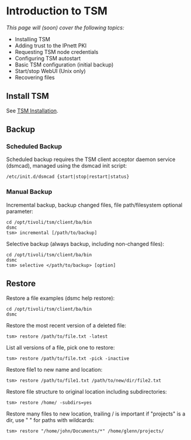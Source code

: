 # Introduction to TSM

_This page will (soon) cover the following topics:_

* Installing TSM
* Adding trust to the IPnett PKI
* Requesting TSM node credentials
* Configuring TSM autostart
* Basic TSM configuration (initial backup)
* Start/stop WebUI (Unix only)
* Recovering files


## Install TSM

See [TSM Installation](/backup/install/overview.md).


## Backup

### Scheduled Backup

Scheduled backup requires the TSM client acceptor daemon service (dsmcad),
managed using the dsmcad init script:

    /etc/init.d/dsmcad {start|stop|restart|status}

### Manual Backup

Incremental backup, backup changed files, file path/filesystem optional
parameter:

    cd /opt/tivoli/tsm/client/ba/bin
    dsmc
    tsm> incremental [/path/to/backup]

Selective backup (always backup, including non-changed files):

    cd /opt/tivoli/tsm/client/ba/bin
    dsmc 
    tsm> selective </path/to/backup> [option]

## Restore

Restore a file examples (dsmc help restore):

    cd /opt/tivoli/tsm/client/ba/bin
    dsmc

Restore the most recent version of a deleted file:

    tsm> restore /path/to/file.txt -latest 
    
List all versions of a file, pick one to restore:

    tsm> restore /path/to/file.txt -pick -inactive 

Restore file1 to new name and location:

    tsm> restore /path/to/file1.txt /path/to/new/dir/file2.txt 
   
Restore file structure to original location including subdirectories:

    tsm> restore /home/ -subdirs=yes  

Restore many files to new location, trailing / is important if "projects" is a dir, use " " for paths with wildcards:

    tsm> restore "/home/john/Documents/*" /home/glenn/projects/ 
